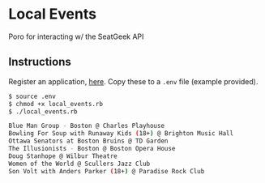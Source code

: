 # Local Events

Poro for interacting w/ the SeatGeek API

## Instructions

Register an application, [here](https://seatgeek.com/account/develop). Copy these to a `.env` file (example provided).

```bash
$ source .env
$ chmod +x local_events.rb
$ ./local_events.rb

Blue Man Group - Boston @ Charles Playhouse
Bowling For Soup with Runaway Kids (18+) @ Brighton Music Hall
Ottawa Senators at Boston Bruins @ TD Garden
The Illusionists - Boston @ Boston Opera House
Doug Stanhope @ Wilbur Theatre
Women of the World @ Scullers Jazz Club
Son Volt with Anders Parker (18+) @ Paradise Rock Club
```
